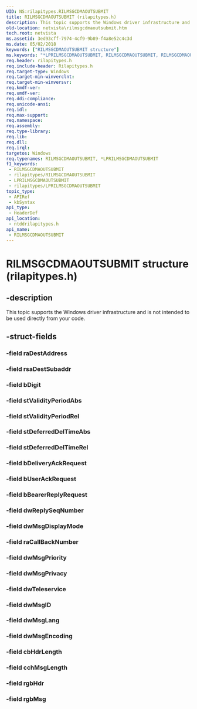 ```yaml
---
UID: NS:rilapitypes.RILMSGCDMAOUTSUBMIT
title: RILMSGCDMAOUTSUBMIT (rilapitypes.h)
description: This topic supports the Windows driver infrastructure and is not intended to be used directly from your code.
old-location: netvista\rilmsgcdmaoutsubmit.htm
tech.root: netvista
ms.assetid: 3ed93cff-7974-4cf9-9b89-f4a8e52c4c3d
ms.date: 05/02/2018
keywords: ["RILMSGCDMAOUTSUBMIT structure"]
ms.keywords: "*LPRILMSGCDMAOUTSUBMIT, RILMSGCDMAOUTSUBMIT, RILMSGCDMAOUTSUBMIT structure [Network Drivers Starting with Windows Vista], netvista.rilmsgcdmaoutsubmit, ntddrilapitypes/RILMSGCDMAOUTSUBMIT"
req.header: rilapitypes.h
req.include-header: Rilapitypes.h
req.target-type: Windows
req.target-min-winverclnt: 
req.target-min-winversvr: 
req.kmdf-ver: 
req.umdf-ver: 
req.ddi-compliance: 
req.unicode-ansi: 
req.idl: 
req.max-support: 
req.namespace: 
req.assembly: 
req.type-library: 
req.lib: 
req.dll: 
req.irql: 
targetos: Windows
req.typenames: RILMSGCDMAOUTSUBMIT, *LPRILMSGCDMAOUTSUBMIT
f1_keywords:
 - RILMSGCDMAOUTSUBMIT
 - rilapitypes/RILMSGCDMAOUTSUBMIT
 - LPRILMSGCDMAOUTSUBMIT
 - rilapitypes/LPRILMSGCDMAOUTSUBMIT
topic_type:
 - APIRef
 - kbSyntax
api_type:
 - HeaderDef
api_location:
 - ntddrilapitypes.h
api_name:
 - RILMSGCDMAOUTSUBMIT
---
```


# RILMSGCDMAOUTSUBMIT structure (rilapitypes.h)


## -description

This topic supports the Windows driver infrastructure and is not intended to be used directly from your code.

## -struct-fields

### -field raDestAddress

### -field rsaDestSubaddr

### -field bDigit

### -field stValidityPeriodAbs

### -field stValidityPeriodRel

### -field stDeferredDelTimeAbs

### -field stDeferredDelTimeRel

### -field bDeliveryAckRequest

### -field bUserAckRequest

### -field bBearerReplyRequest

### -field dwReplySeqNumber

### -field dwMsgDisplayMode

### -field raCallBackNumber

### -field dwMsgPriority

### -field dwMsgPrivacy

### -field dwTeleservice

### -field dwMsgID

### -field dwMsgLang

### -field dwMsgEncoding

### -field cbHdrLength

### -field cchMsgLength

### -field rgbHdr

### -field rgbMsg

